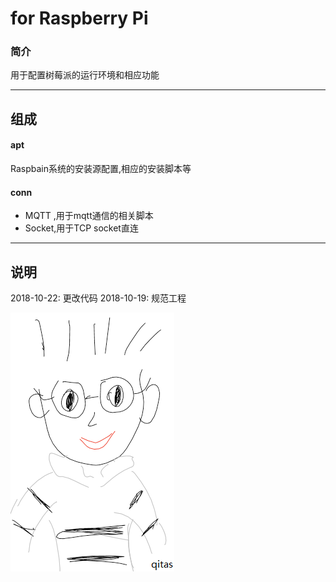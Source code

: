 ﻿
# for Raspberry Pi 

### 简介

用于配置树莓派的运行环境和相应功能

---

## 组成

#### apt

Raspbain系统的安装源配置,相应的安装脚本等

#### conn

- MQTT ,用于mqtt通信的相关脚本
- Socket,用于TCP socket直连

---

## 说明

2018-10-22: 更改代码
2018-10-19: 规范工程

[![sites](qitas/qitas.png)](http://www.qitas.cn)
